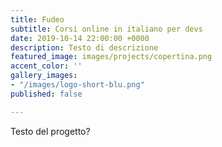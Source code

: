 ```yaml
---
title: Fudeo
subtitle: Corsi online in italiano per devs
date: 2019-10-14 22:00:00 +0000
description: Testo di descrizione
featured_image: images/projects/copertina.png
accent_color: ''
gallery_images:
- "/images/logo-short-blu.png"
published: false

---
```

Testo del progetto?